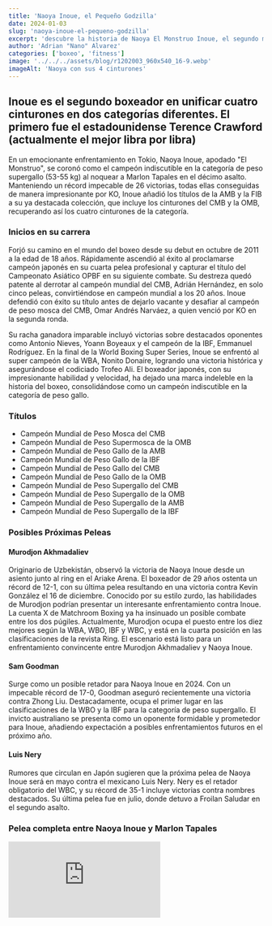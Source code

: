 ```yaml
---
title: 'Naoya Inoue, el Pequeño Godzilla'
date: 2024-01-03
slug: 'naoya-inoue-el-pequeno-godzilla'
excerpt: 'descubre la historia de Naoya El Monstruo Inoue, el segundo mejor boxeador libra por libra del momento'
author: 'Adrian "Nano" Alvarez'
categories: ['boxeo', 'fitness']
image: '../../../assets/blog/r1202003_960x540_16-9.webp'
imageAlt: 'Naoya con sus 4 cinturones'
---
```


## Inoue es el segundo boxeador en unificar cuatro cinturones en dos categorías diferentes. El primero fue el estadounidense Terence Crawford (actualmente el mejor libra por libra) ##

En un emocionante enfrentamiento en Tokio, Naoya Inoue, apodado "El Monstruo", se coronó como el campeón indiscutible en la categoría de peso supergallo (53-55 kg) al noquear a Marlon Tapales en el décimo asalto. Manteniendo un récord impecable de 26 victorias, todas ellas conseguidas de manera impresionante por KO, Inoue añadió los títulos de la AMB y la FIB a su ya destacada colección, que incluye los cinturones del CMB y la OMB, recuperando así los cuatro cinturones de la categoría.

### Inicios en su carrera ###

Forjó su camino en el mundo del boxeo desde su debut en octubre de 2011 a la edad de 18 años. Rápidamente ascendió al éxito al proclamarse campeón japonés en su cuarta pelea profesional y capturar el título del Campeonato Asiático OPBF en su siguiente combate. Su destreza quedó patente al derrotar al campeón mundial del CMB, Adrián Hernández, en solo cinco peleas, convirtiéndose en campeón mundial a los 20 años. Inoue defendió con éxito su título antes de dejarlo vacante y desafiar al campeón de peso mosca del CMB, Omar Andrés Narváez, a quien venció por KO en la segunda ronda.

Su racha ganadora imparable incluyó victorias sobre destacados oponentes como Antonio Nieves, Yoann Boyeaux y el campeón de la IBF, Emmanuel Rodríguez. En la final de la World Boxing Super Series, Inoue se enfrentó al super campeón de la WBA, Nonito Donaire, logrando una victoria histórica y asegurándose el codiciado Trofeo Ali. El boxeador japonés, con su impresionante habilidad y velocidad, ha dejado una marca indeleble en la historia del boxeo, consolidándose como un campeón indiscutible en la categoría de peso gallo.

### Títulos ###

- Campeón Mundial de Peso Mosca del CMB
- Campeón Mundial de Peso Supermosca de la OMB
- Campeón Mundial de Peso Gallo de la AMB
- Campeón Mundial de Peso Gallo de la IBF
- Campeón Mundial de Peso Gallo del CMB
- Campeón Mundial de Peso Gallo de la OMB
- Campeón Mundial de Peso Supergallo del CMB
- Campeón Mundial de Peso Supergallo de la OMB
- Campeón Mundial de Peso Supergallo de la AMB
- Campeón Mundial de Peso Supergallo de la IBF

### Posibles Próximas Peleas ###

#### Murodjon Akhmadaliev ####
Originario de Uzbekistán, observó la victoria de Naoya Inoue desde un asiento junto al ring en el Ariake Arena. El boxeador de 29 años ostenta un récord de 12-1, con su última pelea resultando en una victoria contra Kevin González el 16 de diciembre. Conocido por su estilo zurdo, las habilidades de Murodjon podrían presentar un interesante enfrentamiento contra Inoue. La cuenta X de Matchroom Boxing ya ha insinuado un posible combate entre los dos púgiles. Actualmente, Murodjon ocupa el puesto entre los diez mejores según la WBA, WBO, IBF y WBC, y está en la cuarta posición en las clasificaciones de la revista Ring. El escenario está listo para un enfrentamiento convincente entre Murodjon Akhmadaliev y Naoya Inoue.

#### Sam Goodman ####
Surge como un posible retador para Naoya Inoue en 2024. Con un impecable récord de 17-0, Goodman aseguró recientemente una victoria contra Zhong Liu. Destacadamente, ocupa el primer lugar en las clasificaciones de la WBO y la IBF para la categoría de peso supergallo. El invicto australiano se presenta como un oponente formidable y prometedor para Inoue, añadiendo expectación a posibles enfrentamientos futuros en el próximo año.

#### Luis Nery ####
Rumores que circulan en Japón sugieren que la próxima pelea de Naoya Inoue será en mayo contra el mexicano Luis Nery. Nery es el retador obligatorio del WBC, y su récord de 35-1 incluye victorias contra nombres destacados. Su última pelea fue en julio, donde detuvo a Froilan Saludar en el segundo asalto.

### Pelea completa entre Naoya Inoue y Marlon Tapales ###

<iframe src="https://www.youtube.com/embed/SdacGehHesM?si=__ALjvdJli-QEuy1" title="Pelea completa entre Naoya Inoue y Marlon Tapales" frameborder="0" allow="accelerometer; autoplay; clipboard-write; encrypted-media; gyroscope; picture-in-picture; web-share" allowfullscreen class='w-full aspect-video'></iframe>

